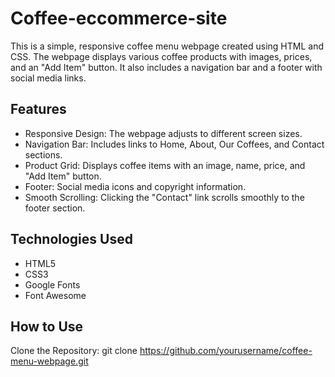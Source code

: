 # Coffee-eccommerce-site
This is a simple, responsive coffee menu webpage created using HTML and CSS. The webpage displays various coffee products with images, prices, and an "Add Item" button. It also includes a navigation bar and a footer with social media links.

## Features
- Responsive Design: The webpage adjusts to different screen sizes.
- Navigation Bar: Includes links to Home, About, Our Coffees, and Contact sections.
- Product Grid: Displays coffee items with an image, name, price, and "Add Item" button.
- Footer: Social media icons and copyright information.
- Smooth Scrolling: Clicking the "Contact" link scrolls smoothly to the footer section.
  
## Technologies Used
- HTML5
- CSS3
- Google Fonts
- Font Awesome
  
## How to Use
Clone the Repository:
git clone https://github.com/yourusername/coffee-menu-webpage.git
